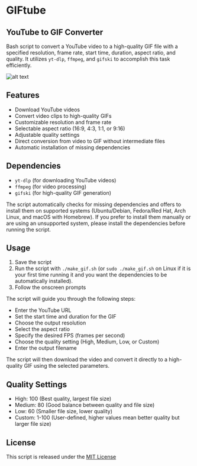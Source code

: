 # GIFtube
## YouTube to GIF Converter

Bash script to convert a YouTube video to a high-quality GIF file with a specified resolution, frame rate, start time, duration, aspect ratio, and quality. It utilizes `yt-dlp`, `ffmpeg`, and `gifski` to accomplish this task efficiently.

![alt text](demo.gif)

## Features

- Download YouTube videos
- Convert video clips to high-quality GIFs
- Customizable resolution and frame rate
- Selectable aspect ratio (16:9, 4:3, 1:1, or 9:16)
- Adjustable quality settings
- Direct conversion from video to GIF without intermediate files
- Automatic installation of missing dependencies

## Dependencies

- `yt-dlp` (for downloading YouTube videos)
- `ffmpeg` (for video processing)
- `gifski` (for high-quality GIF generation)

The script automatically checks for missing dependencies and offers to install them on supported systems (Ubuntu/Debian, Fedora/Red Hat, Arch Linux, and macOS with Homebrew). If you prefer to install them manually or are using an unsupported system, please install the dependencies before running the script.

## Usage

1. Save the script 
2. Run the script with `./make_gif.sh` (or `sudo ./make_gif.sh` on Linux if it is your first time running it and you want the dependencies to be automatically installed).
3. Follow the onscreen prompts

The script will guide you through the following steps:
- Enter the YouTube URL
- Set the start time and duration for the GIF
- Choose the output resolution
- Select the aspect ratio
- Specify the desired FPS (frames per second)
- Choose the quality setting (High, Medium, Low, or Custom)
- Enter the output filename

The script will then download the video and convert it directly to a high-quality GIF using the selected parameters.

## Quality Settings

- High: 100 (Best quality, largest file size)
- Medium: 80 (Good balance between quality and file size)
- Low: 60 (Smaller file size, lower quality)
- Custom: 1-100 (User-defined, higher values mean better quality but larger file size)

## License

This script is released under the [MIT License](https://opensource.org/licenses/MIT)

